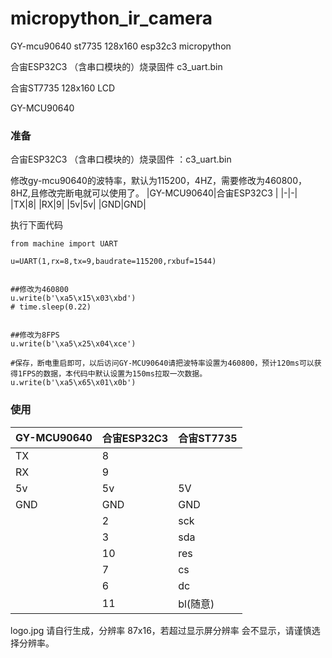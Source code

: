 # micropython_ir_camera
GY-mcu90640 st7735 128x160 esp32c3 micropython 

合宙ESP32C3  （含串口模块的）烧录固件 c3_uart.bin 

合宙ST7735 128x160 LCD  

GY-MCU90640  

### 准备

合宙ESP32C3  （含串口模块的）烧录固件 ：c3_uart.bin 

修改gy-mcu90640的波特率，默认为115200，4HZ，需要修改为460800，8HZ,且修改完断电就可以使用了。
|GY-MCU90640|合宙ESP32C3  |
|-|-|
|TX|8|
|RX|9|
|5v|5v|
|GND|GND|

执行下面代码

```
from machine import UART

u=UART(1,rx=8,tx=9,baudrate=115200,rxbuf=1544)


##修改为460800
u.write(b'\xa5\x15\x03\xbd')
# time.sleep(0.22)


##修改为8FPS
u.write(b'\xa5\x25\x04\xce')

#保存，断电重启即可，以后访问GY-MCU90640请把波特率设置为460800，预计120ms可以获得1FPS的数据，本代码中默认设置为150ms拉取一次数据。
u.write(b'\xa5\x65\x01\x0b')

```


### 使用

|GY-MCU90640|合宙ESP32C3  |合宙ST7735|
|-|-|-|
|TX|8||
|RX|9||
|5v|5v|5V|
|GND|GND|GND|
||2|sck|
||3|sda|
||10|res|
||7|cs|
||6|dc|
||11|bl(随意)|

logo.jpg 请自行生成，分辨率 87x16，若超过显示屏分辨率 会不显示，请谨慎选择分辨率。

